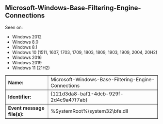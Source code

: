 ## Microsoft-Windows-Base-Filtering-Engine-Connections

Seen on:
* Windows 2012
* Windows 8.0
* Windows 8.1
* Windows 10 (1511, 1607, 1703, 1709, 1803, 1809, 1903, 1909, 2004, 20H2)
* Windows 2016
* Windows 2019
* Windows 11 (21H2)

<table border="1" class="docutils">
  <tbody>
    <tr>
      <td><b>Name:</b></td>
      <td>Microsoft-Windows-Base-Filtering-Engine-Connections</td>
    </tr>
    <tr>
      <td><b>Identifier:</b></td>
      <td>{121d3da8-baf1-4dcb-929f-2d4c9a47f7ab}</td>
    </tr>
    <tr>
      <td><b>Event message file(s):</b></td>
      <td>%SystemRoot%\system32\bfe.dll</td>
    </tr>
  </tbody>
</table>

&nbsp;

